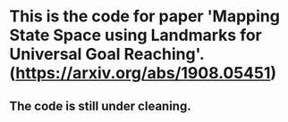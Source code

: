 # This is the code for paper 'Mapping State Space using Landmarks for Universal Goal Reaching'. (https://arxiv.org/abs/1908.05451)
## The code is still under cleaning.
